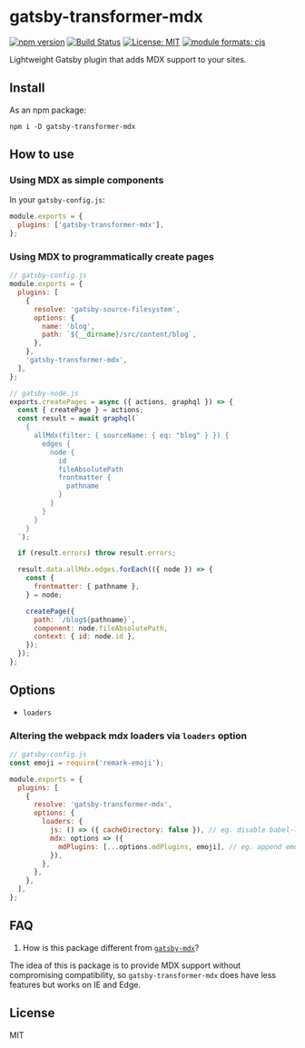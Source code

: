 # gatsby-transformer-mdx

[![npm version][version-badge]][version]
[![Build Status][build-badge]][build]
[![License: MIT][license-badge]][license]
[![module formats: cjs][module-formats-badge]][unpkg-bundle]

Lightweight Gatsby plugin that adds MDX support to your sites.

## Install

As an npm package:

```shell
npm i -D gatsby-transformer-mdx
```

## How to use

### Using MDX as simple components

In your `gatsby-config.js`:

```javascript
module.exports = {
  plugins: ['gatsby-transformer-mdx'],
};
```

### Using MDX to programmatically create pages

```javascript
// gatsby-config.js
module.exports = {
  plugins: [
    {
      resolve: 'gatsby-source-filesystem',
      options: {
        name: 'blog',
        path: `${__dirname}/src/content/blog`,
      },
    },
    'gatsby-transformer-mdx',
  ],
};
```

```javascript
// gatsby-node.js
exports.createPages = async ({ actions, graphql }) => {
  const { createPage } = actions;
  const result = await graphql(`
    {
      allMdx(filter: { sourceName: { eq: "blog" } }) {
        edges {
          node {
            id
            fileAbsolutePath
            frontmatter {
              pathname
            }
          }
        }
      }
    }
  `);

  if (result.errors) throw result.errors;

  result.data.allMdx.edges.forEach(({ node }) => {
    const {
      frontmatter: { pathname },
    } = node;

    createPage({
      path: `/blog${pathname}`,
      component: node.fileAbsolutePath,
      context: { id: node.id },
    });
  });
};
```

## Options

- `loaders`

### Altering the webpack mdx loaders via `loaders` option

```js
// gatsby-config.js
const emoji = require('remark-emoji');

module.exports = {
  plugins: [
    {
      resolve: 'gatsby-transformer-mdx',
      options: {
        loaders: {
          js: () => ({ cacheDirectory: false }), // eg. disable babel-loader cache
          mdx: options => ({
            mdPlugins: [...options.mdPlugins, emoji], // eg. append emoji plugin
          }),
        },
      },
    },
  ],
};
```

## FAQ

1. How is this package different from [`gatsby-mdx`][other-gatsby-mdx]?

The idea of this is package is to provide MDX support without compromising compatibility,
so `gatsby-transformer-mdx` does have less features but works on IE and Edge.

## License

MIT

[version-badge]: https://badge.fury.io/js/gatsby-transformer-mdx.svg
[version]: https://www.npmjs.com/package/gatsby-transformer-mdx
[build-badge]: https://travis-ci.org/buz-zard/gatsby-mdx.svg?branch=master
[build]: https://travis-ci.org/buz-zard/gatsby-mdx
[license-badge]: https://img.shields.io/badge/License-MIT-yellow.svg
[license]: https://opensource.org/licenses/MIT
[other-gatsby-mdx]: https://github.com/ChristopherBiscardi/gatsby-mdx
[module-formats-badge]: https://img.shields.io/badge/module%20formats-cjs-green.svg
[unpkg-bundle]: https://unpkg.com/gatsby-transformer-mdx/
